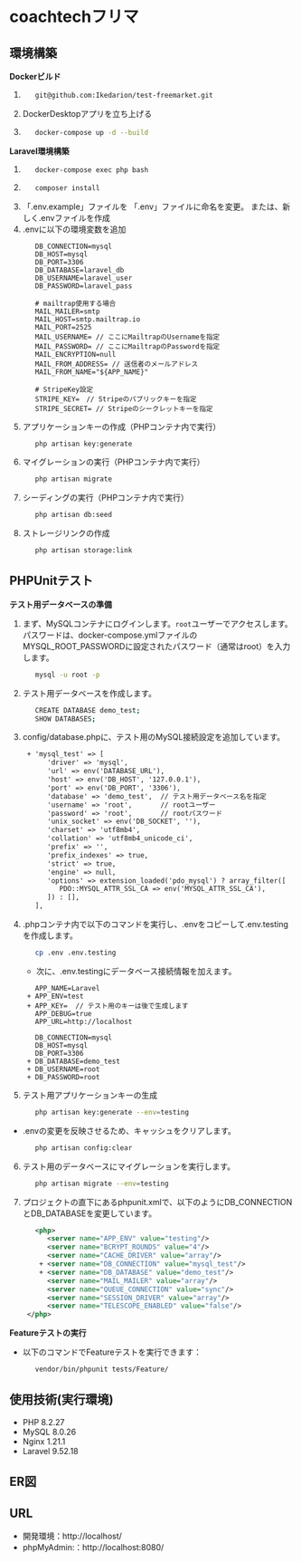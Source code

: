 # coachtechフリマ

## 環境構築
**Dockerビルド**
1. ```bash
      git@github.com:Ikedarion/test-freemarket.git
   ```
2.  DockerDesktopアプリを立ち上げる

3. ```bash
      docker-compose up -d --build
   ```

**Laravel環境構築**
1. ```bash
      docker-compose exec php bash
   ```
2. ```bash
      composer install
   ```
3. 「.env.example」ファイルを 「.env」ファイルに命名を変更。
   または、新しく.envファイルを作成
4. .envに以下の環境変数を追加
   ```dotenv
      DB_CONNECTION=mysql
      DB_HOST=mysql
      DB_PORT=3306
      DB_DATABASE=laravel_db
      DB_USERNAME=laravel_user
      DB_PASSWORD=laravel_pass

      # mailtrap使用する場合
      MAIL_MAILER=smtp
      MAIL_HOST=smtp.mailtrap.io
      MAIL_PORT=2525
      MAIL_USERNAME= // ここにMailtrapのUsernameを指定
      MAIL_PASSWORD= // ここにMailtrapのPasswordを指定
      MAIL_ENCRYPTION=null
      MAIL_FROM_ADDRESS= // 送信者のメールアドレス
      MAIL_FROM_NAME="${APP_NAME}"

      # StripeKey設定
      STRIPE_KEY=　// Stripeのパブリックキーを指定
      STRIPE_SECRET= // Stripeのシークレットキーを指定
   ```
5. アプリケーションキーの作成（PHPコンテナ内で実行）
   ```bash
      php artisan key:generate
   ```
6. マイグレーションの実行（PHPコンテナ内で実行）
   ```bash
      php artisan migrate
   ```
7. シーディングの実行（PHPコンテナ内で実行）
   ```bash
      php artisan db:seed
   ```
8. ストレージリンクの作成
   ```bash
      php artisan storage:link
   ```

## PHPUnitテスト
**テスト用データベースの準備**
1. まず、MySQLコンテナにログインします。`root`ユーザーでアクセスします。
   パスワードは、docker-compose.ymlファイルのMYSQL_ROOT_PASSWORDに設定されたパスワード（通常はroot）を入力します。
   ```bash
      mysql -u root -p
   ```
2. テスト用データベースを作成します。
   ```bash
      CREATE DATABASE demo_test;
      SHOW DATABASES;
   ```
3. config/database.phpに、テスト用のMySQL接続設定を追加しています。
   ```xml
    + 'mysql_test' => [
         'driver' => 'mysql',
         'url' => env('DATABASE_URL'),
         'host' => env('DB_HOST', '127.0.0.1'),
         'port' => env('DB_PORT', '3306'),
         'database' => 'demo_test',  // テスト用データベース名を指定
         'username' => 'root',       // rootユーザー
         'password' => 'root',       // rootパスワード
         'unix_socket' => env('DB_SOCKET', ''),
         'charset' => 'utf8mb4',
         'collation' => 'utf8mb4_unicode_ci',
         'prefix' => '',
         'prefix_indexes' => true,
         'strict' => true,
         'engine' => null,
         'options' => extension_loaded('pdo_mysql') ? array_filter([
            PDO::MYSQL_ATTR_SSL_CA => env('MYSQL_ATTR_SSL_CA'),
         ]) : [],
      ],
   ```
4. .phpコンテナ内で以下のコマンドを実行し、.envをコピーして.env.testingを作成します。
   ```bash
      cp .env .env.testing
   ```
   - 次に、.env.testingにデータベース接続情報を加えます。
   ```dotenv
      APP_NAME=Laravel
    + APP_ENV=test
    + APP_KEY=  // テスト用のキーは後で生成します
      APP_DEBUG=true
      APP_URL=http://localhost

      DB_CONNECTION=mysql
      DB_HOST=mysql
      DB_PORT=3306
    + DB_DATABASE=demo_test
    + DB_USERNAME=root
    + DB_PASSWORD=root
   ```
5. テスト用アプリケーションキーの生成
   ```bash
      php artisan key:generate --env=testing
   ```
 - .envの変更を反映させるため、キャッシュをクリアします。
   ```bash
      php artisan config:clear
   ```
6. テスト用のデータベースにマイグレーションを実行します。
   ```bash
      php artisan migrate --env=testing
   ```
7. プロジェクトの直下にあるphpunit.xmlで、以下のようにDB_CONNECTIONとDB_DATABASEを変更しています。
   ```xml
      <php>
         <server name="APP_ENV" value="testing"/>
         <server name="BCRYPT_ROUNDS" value="4"/>
         <server name="CACHE_DRIVER" value="array"/>
       + <server name="DB_CONNECTION" value="mysql_test"/>
       + <server name="DB_DATABASE" value="demo_test"/>
         <server name="MAIL_MAILER" value="array"/>
         <server name="QUEUE_CONNECTION" value="sync"/>
         <server name="SESSION_DRIVER" value="array"/>
         <server name="TELESCOPE_ENABLED" value="false"/>
    </php>
   ```

**Featureテストの実行**
- 以下のコマンドでFeatureテストを実行できます：

   ```bash
      vendor/bin/phpunit tests/Feature/
   ```

## 使用技術(実行環境)
- PHP 8.2.27
- MySQL 8.0.26
- Nginx 1.21.1
- Laravel 9.52.18

## ER図

## URL
- 開発環境：http://localhost/
- phpMyAdmin:：http://localhost:8080/

